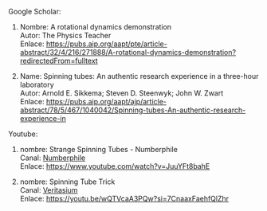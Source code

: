 Google Scholar:  
1.  Nombre: A rotational dynamics demonstration  
    Autor: The Physics Teacher  
    Enlace: <https://pubs.aip.org/aapt/pte/article-abstract/32/4/216/271888/A-rotational-dynamics-demonstration?redirectedFrom=fulltext>  
  
2.  Name: Spinning tubes: An authentic research experience in a three-hour laboratory  
    Autor: Arnold E. Sikkema; Steven D. Steenwyk; John W. Zwart  
    Enlace: <https://pubs.aip.org/aapt/ajp/article-abstract/78/5/467/1040042/Spinning-tubes-An-authentic-research-experience-in>  
      

Youtube:  
1.  nombre: Strange Spinning Tubes - Numberphile  
    Canal: [Numberphile](https://www.youtube.com/@numberphile)  
    Enlace: https://www.youtube.com/watch?v=JuuYFt8bahE
      
3.  nombre: Spinning Tube Trick    
    Canal: [Veritasium](https://www.youtube.com/@veritasium)  
    Enlace: <https://youtu.be/wQTVcaA3PQw?si=7CnaaxFaehfQlZhr>  

